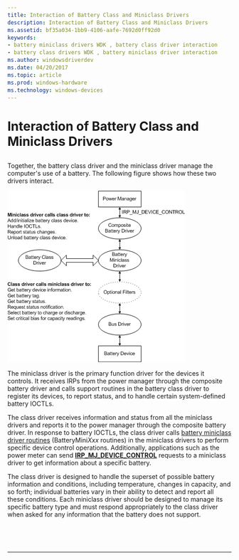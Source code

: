 ```yaml
---
title: Interaction of Battery Class and Miniclass Drivers
description: Interaction of Battery Class and Miniclass Drivers
ms.assetid: bf35a034-1bb9-4106-aafe-7692d0ff92d0
keywords:
- battery miniclass drivers WDK , battery class driver interaction
- battery class drivers WDK , battery miniclass driver interaction
ms.author: windowsdriverdev
ms.date: 04/20/2017
ms.topic: article
ms.prod: windows-hardware
ms.technology: windows-devices
---
```


# Interaction of Battery Class and Miniclass Drivers


## <span id="ddk_interaction_of_battery_class_and_miniclass_drivers_dg"></span><span id="DDK_INTERACTION_OF_BATTERY_CLASS_AND_MINICLASS_DRIVERS_DG"></span>


Together, the battery class driver and the miniclass driver manage the computer's use of a battery. The following figure shows how these two drivers interact.

![diagram illustrating the interaction of battery class and miniclass drivers](images/battmini.png)

The miniclass driver is the primary function driver for the devices it controls. It receives IRPs from the power manager through the composite battery driver and calls support routines in the battery class driver to register its devices, to report status, and to handle certain system-defined battery IOCTLs.

The class driver receives information and status from all the miniclass drivers and reports it to the power manager through the composite battery driver. In response to battery IOCTLs, the class driver calls [battery miniclass driver routines](https://msdn.microsoft.com/library/windows/hardware/ff536286) (BatteryMini*Xxx* routines) in the miniclass drivers to perform specific device control operations. Additionally, applications such as the power meter can send [**IRP\_MJ\_DEVICE\_CONTROL**](https://msdn.microsoft.com/library/windows/hardware/ff550744) requests to a miniclass driver to get information about a specific battery.

The class driver is designed to handle the superset of possible battery information and conditions, including temperature, changes in capacity, and so forth; individual batteries vary in their ability to detect and report all these conditions. Each miniclass driver should be designed to manage its specific battery type and must respond appropriately to the class driver when asked for any information that the battery does not support.

 

 


--------------------


